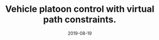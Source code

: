 ---
title: "Vehicle platoon control with virtual path constraints."
authors: "Jianwei Sun, Rajan Gill."
venue: "IEEE Conference on Control Technology and Applications (CCTA), 2019."
date: 2019-08-19
notice: "Best paper finalist."
link: "https://ieeexplore.ieee.org/abstract/document/8920555"
pdf: "../assets/files/CCTA_2019.pdf"
citation: 'J. Sun and R. Gill, "Vehicle Platoon Control with Virtual Path Constraints," 2019 IEEE Conference on Control Technology and Applications (CCTA), 2019, pp. 456-461, doi: 10.1109/CCTA.2019.8920555.'
---